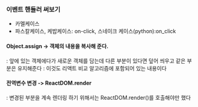 ### 이벤트 핸들러 써보기
- 카멜케이스
- 파스칼케이스, 케밥케이스: on-click, 스네이크 케이스(python):on_click

#### Object.assign -> 객체의 내용을 복사해 준다.
: 앞에 있는 객체에다가 새로운 객체를 담는데 다른 부분이 있다면 덮어 씌우고 
같은 부분은 유지해준다
: 이것도 리액트 비교 알고리즘에 포함되어 있는 내용이다

#### 전역변수 변경 -> ReactDOM.render
: 변경된 부분을 계속 렌더링 하기 위해서는 ReactDOM.render()를 호출해야만 했다